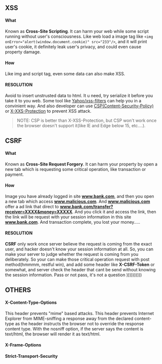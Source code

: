 ## XSS

#### What

Known as **Cross-Site Scripting**. It can harm your web while some script running without user's consciousness. Like web load a image tag like `<img onError="alert(window.document.cookie)" src="233"/>`, and it will print user's cookie, it definitely leak user's privacy, and could even cause property damage.

#### How

Like img and script tag, even some data can also make XSS.

#### RESOLUTION

Avoid to insert unstrusted data to html. It u need, try serialize it before you take it to you web. Some tool like [Yahoo/xss-filters](https://github.com/yahoo/xss-filters) can help you in a convinient way. And also developer can use [CSP(Content-Security-Policy)](https://developer.mozilla.org/en-US/docs/Web/HTTP/Headers/Content-Security-Policy) or [X-XXS-Protection](https://developer.mozilla.org/en-US/docs/Web/HTTP/Headers/X-XSS-Protection) to prevent XSS attack.
> NOTE: CSP is better than X-XSS-Protection, but CSP won't work once the browser doesn't support it(like IE and Edge below 15, etc....). 

## CSRF

#### What

Known as **Cross-Site Request Forgery**. It can harm your property by open a new tab which is requesting some critical operation, like transaction or payment.

#### How

Image you have already logged in site **www.bank.com**, and then you open a new tab which access **www.malicious.com**. And **www.malicious.com** offer a ad link that direct to **www.bank.com/transfer?receiver=XXXX&money=XXXXX**. And you click it and access the link, then the link will be request with your session information in this site **www.bank.com**. And transaction complete, you lost your money.....

#### RESOLUTION

**CSRF** only work once server believe the request is coming from the exact user, and hacker doesn't know your session information at all. So, you can make your server to judge whether the request is coming from you deliberately. So your can make those critical operation request with post method(hmmmm, restful win), and add some header like **X-CSRF-Token** or somewhat, and server check the header that cant be send without knowing the session information. Pass or not pass, it's not a question ))))))))))

## OTHERS

#### X-Content-Type-Options

This header prevents "mime" based attacks. This header prevents Internet Explorer from MIME-sniffing a response away from the declared content-type as the header instructs the browser not to override the response content type. With the nosniff option, if the server says the content is text/html, the browser will render it as text/html.

#### X-Frame-Options

#### Strict-Transport-Security
